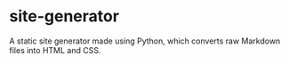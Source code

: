 # site-generator

A static site generator made using Python, which converts raw Markdown files into HTML and CSS.

